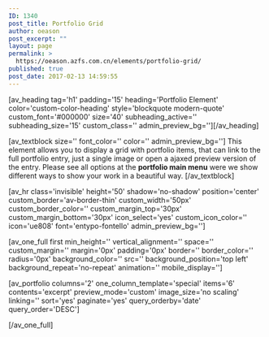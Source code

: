 ```yaml
---
ID: 1340
post_title: Portfolio Grid
author: oeason
post_excerpt: ""
layout: page
permalink: >
  https://oeason.azfs.com.cn/elements/portfolio-grid/
published: true
post_date: 2017-02-13 14:59:55
---
```

[av_heading tag='h1' padding='15' heading='Portfolio Element' color='custom-color-heading' style='blockquote modern-quote' custom_font='#000000' size='40' subheading_active='' subheading_size='15' custom_class='' admin_preview_bg=''][/av_heading]

[av_textblock size='' font_color='' color='' admin_preview_bg='']
This element allows you to display a grid with portfolio items, that can link to the full portfolio entry, just a single image or open a ajaxed preview version of the entry. Please see all options at the <strong>portfolio main menu</strong> were we show different ways to show your work in a beautiful way.
[/av_textblock]

[av_hr class='invisible' height='50' shadow='no-shadow' position='center' custom_border='av-border-thin' custom_width='50px' custom_border_color='' custom_margin_top='30px' custom_margin_bottom='30px' icon_select='yes' custom_icon_color='' icon='ue808' font='entypo-fontello' admin_preview_bg='']

[av_one_full first min_height='' vertical_alignment='' space='' custom_margin='' margin='0px' padding='0px' border='' border_color='' radius='0px' background_color='' src='' background_position='top left' background_repeat='no-repeat' animation='' mobile_display='']

[av_portfolio columns='2' one_column_template='special' items='6' contents='excerpt' preview_mode='custom' image_size='no scaling' linking='' sort='yes' paginate='yes' query_orderby='date' query_order='DESC']

[/av_one_full]